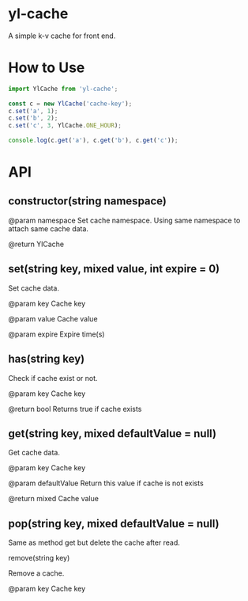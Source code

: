 # yl-cache

A simple k-v cache for front end.

# How to Use
```javascript
import YlCache from 'yl-cache';
 
const c = new YlCache('cache-key');
c.set('a', 1);
c.set('b', 2);
c.set('c', 3, YlCache.ONE_HOUR);
 
console.log(c.get('a'), c.get('b'), c.get('c'));
```
# API

## constructor(string namespace)

@param namespace Set cache namespace. Using same namespace to attach same cache data.

@return YlCache

## set(string key, mixed value, int expire = 0)

Set cache data.

@param key Cache key

@param value Cache value

@param expire Expire time(s)

## has(string key)

Check if cache exist or not.

@param key Cache key

@return bool Returns true if cache exists

## get(string key, mixed defaultValue = null)

Get cache data.

@param key Cache key

@param defaultValue Return this value if cache is not exists

@return mixed Cache value

## pop(string key, mixed defaultValue = null)

Same as method get but delete the cache after read.

remove(string key)

Remove a cache.

@param key Cache key
